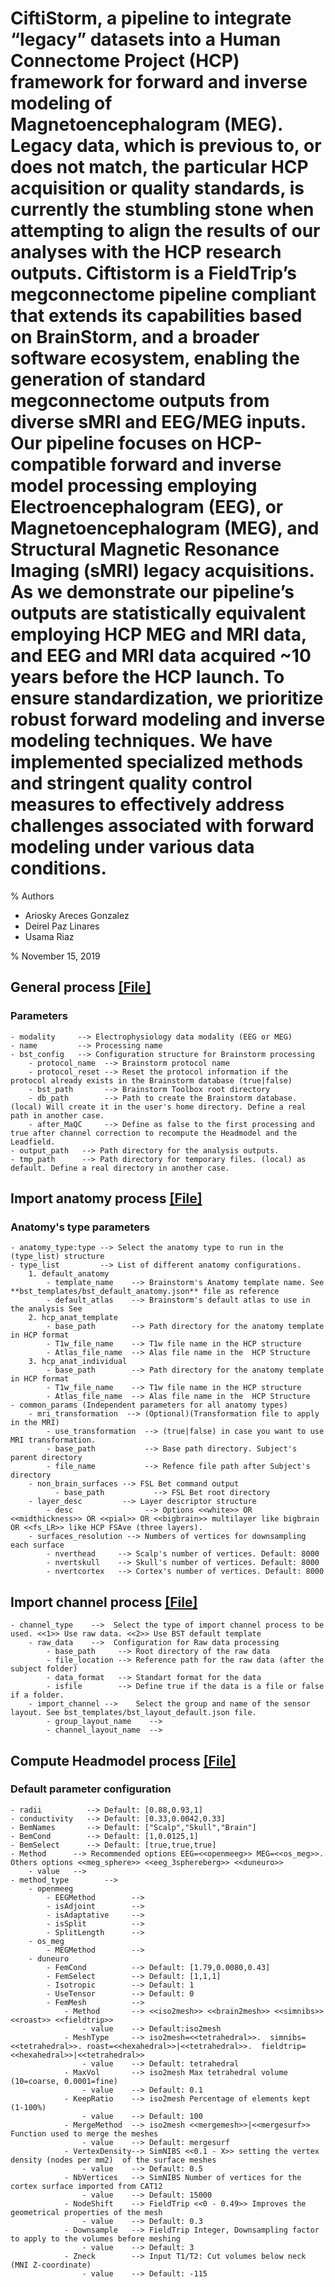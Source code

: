 # CiftiStorm, a pipeline to integrate “legacy” datasets into a Human Connectome Project (HCP) framework for forward and inverse modeling of Magnetoencephalogram (MEG). Legacy data, which is previous to, or does not match, the particular HCP acquisition or quality standards, is currently the stumbling stone when attempting to align the results of our analyses with the HCP research outputs. Ciftistorm is a FieldTrip’s megconnectome pipeline compliant that extends its capabilities based on BrainStorm, and a broader software ecosystem, enabling the generation of standard megconnectome outputs from diverse sMRI and EEG/MEG inputs. Our pipeline focuses on HCP-compatible forward and inverse model processing employing Electroencephalogram (EEG), or Magnetoencephalogram (MEG), and Structural Magnetic Resonance Imaging (sMRI) legacy acquisitions. As we demonstrate our pipeline’s outputs are statistically equivalent employing HCP MEG and MRI data, and EEG and MRI data acquired ~10 years before the HCP launch. To ensure standardization, we prioritize robust forward modeling and inverse modeling techniques. We have implemented specialized methods and stringent quality control measures to effectively address challenges associated with forward modeling under various data conditions.

% Authors
 - Ariosky Areces Gonzalez
 - Deirel Paz Linares
 - Usama Riaz

% November 15, 2019


## General process [[File]](https://github.com/CCC-members/CiftiStorm/blob/master/config_properties/general_params.json)
### Parameters
    - modality     --> Electrophysiology data modality (EEG or MEG)
    - name         --> Processing name
    - bst_config   --> Configuration structure for Brainstorm processing
        - protocol_name  --> Brainstorm protocol name
        - protocol_reset --> Reset the protocol information if the protocol already exists in the Brainstorm database (true|false)
        - bst_path       --> Brainstorm Toolbox root directory
        - db_path        --> Path to create the Brainstorm database. (local) Will create it in the user's home directory. Define a real path in another case.
        - after_MaQC     --> Define as false to the first processing and true after channel correction to recompute the Headmodel and the Leadfield.
    - output_path   --> Path directory for the analysis outputs.
    - tmp_path      --> Path directory for temporary files. (local) as default. Define a real directory in another case. 
## Import anatomy process [[File]](https://github.com/CCC-members/CiftiStorm/blob/master/config_properties/process_import_anat.json)
### Anatomy's type parameters
    - anatomy_type:type --> Select the anatomy type to run in the (type_list) structure
    - type_list         --> List of different anatomy configurations.
        1. default_anatomy
            - template_name    --> Brainstorm's Anatomy template name. See **bst_templates/bst_default_anatomy.json** file as reference 
            - default_atlas    --> Brainstorm's default atlas to use in the analysis See
        2. hcp_anat_template
            - base_path        --> Path directory for the anatomy template in HCP format
            - T1w_file_name    --> T1w file name in the HCP structure
            - Atlas_file_name  --> Alas file name in the  HCP Structure
        3. hcp_anat_individual 
            - base_path        --> Path directory for the anatomy template in HCP format
            - T1w_file_name    --> T1w file name in the HCP structure
            - Atlas_file_name  --> Alas file name in the  HCP Structure
    - common_params (Independent parameters for all anatomy types)
        - mri_transformation  --> (Optional)(Transformation file to apply in the MRI)
            - use_transformation  --> (true|false) in case you want to use MRI transformation.
            - base_path           --> Base path directory. Subject's parent directory
            - file_name           --> Refence file path after Subject's directory
        - non_brain_surfaces --> FSL Bet command output
              - base_path           --> FSL Bet root directory
        - layer_desc         --> Layer descriptor structure
            - desc                --> Options <<white>> OR <<midthickness>> OR <<pial>> OR <<bigbrain>> multilayer like bigbrain OR <<fs_LR>> like HCP FSAve (three layers).
        - surfaces_resolution --> Numbers of vertices for downsampling each surface
            - nverthead     --> Scalp's number of vertices. Default: 8000
            - nvertskull    --> Skull's number of vertices. Default: 8000
            - nvertcortex   --> Cortex's number of vertices. Default: 8000        

## Import channel process [[File]](https://github.com/CCC-members/CiftiStorm/blob/master/config_properties/process_import_channel.json)
    - channel_type    -->  Select the type of import channel process to be used. <<1>> Use raw data. <<2>> Use BST default template
        - raw_data    -->  Configuration for Raw data processing
            - base_path     --> Root directory of the raw data
            - file_location --> Reference path for the raw data (after the subject folder)
            - data_format   --> Standart format for the data
            - isfile        --> Define true if the data is a file or false if a folder.
        - import_channel -->    Select the group and name of the sensor layout. See bst_templates/bst_layout_default.json file.
            - group_layout_name    --> 
            - channel_layout_name  -->

## Compute Headmodel process [[File]](https://github.com/CCC-members/CiftiStorm/blob/master/config_properties/process_comp_headmodel.json)
### Default parameter configuration
    - radii          --> Default: [0.88,0.93,1]
    - conductivity   --> Default: [0.33,0.0042,0.33]
    - BemNames       --> Default: ["Scalp","Skull","Brain"]
    - BemCond        --> Default: [1,0.0125,1]
    - BemSelect      --> Default: [true,true,true]
    - Method      --> Recommended options EEG=<<openmeeg>> MEG=<<os_meg>>. Others options <<meg_sphere>> <<eeg_3sphereberg>> <<duneuro>> 
        - value   --> 
    - method_type        -->
        - openmeeg
            - EEGMethod        -->
            - isAdjoint        -->
            - isAdaptative     -->
            - isSplit          -->
            - SplitLength      -->
        - os_meg
            - MEGMethod        -->
        - duneuro
            - FemCond          --> Default: [1.79,0.0080,0.43]
            - FemSelect        --> Default: [1,1,1]
            - Isotropic        --> Default: 1
            - UseTensor        --> Default: 0
            - FemMesh          -->
                - Method       --> <<iso2mesh>> <<brain2mesh>> <<simnibs>> <<roast>> <<fieldtrip>>
                    - value    --> Default:iso2mesh
                - MeshType     --> iso2mesh=<<tetrahedral>>.  simnibs=<<tetrahedral>>. roast=<<hexahedral>>|<<tetrahedral>>.  fieldtrip=<<hexahedral>>|<<tetrahedral>>
                    - value    --> Default: tetrahedral
                - MaxVol       --> iso2mesh Max tetrahedral volume (10=coarse, 0.0001=fine)
                    - value    --> Default: 0.1
                - KeepRatio    --> iso2mesh Percentage of elements kept (1-100%)
                    - value    --> Default: 100
                - MergeMethod  --> iso2mesh <<mergemesh>>|<<mergesurf>> Function used to merge the meshes
                    - value    --> Default: mergesurf
                - VertexDensity--> SimNIBS <<0.1 - X>> setting the vertex density (nodes per mm2)  of the surface meshes
                    - value    --> Default: 0.5
                - NbVertices   --> SimNIBS Number of vertices for the cortex surface imported from CAT12
                    - value    --> Default: 15000
                - NodeShift    --> FieldTrip <<0 - 0.49>> Improves the geometrical properties of the mesh
                    - value    --> Default: 0.3
                - Downsample   --> FieldTrip Integer, Downsampling factor to apply to the volumes before meshing
                    - value    --> Default: 3
                - Zneck        --> Input T1/T2: Cut volumes below neck (MNI Z-coordinate)
                    - value    --> Default: -115



